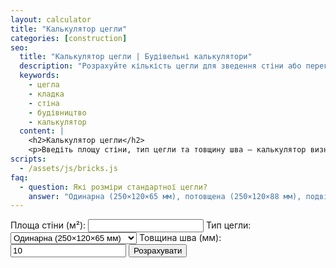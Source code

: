 ```yaml
---
layout: calculator
title: "Калькулятор цегли"
categories: [construction]
seo:
  title: "Калькулятор цегли | Будівельні калькулятори"
  description: "Розрахуйте кількість цегли для зведення стіни або перегородки."
  keywords:
    - цегла
    - кладка
    - стіна
    - будівництво
    - калькулятор
  content: |
    <h2>Калькулятор цегли</h2>
    <p>Введіть площу стіни, тип цегли та товщину шва — калькулятор визначить кількість цегли.</p>
scripts:
  - /assets/js/bricks.js
faq:
  - question: Які розміри стандартної цегли?
    answer: "Одинарна (250×120×65 мм), потовщена (250×120×88 мм), подвійна (250×120×140 мм)."
---
```


<form id="bricks-form" autocomplete="off">
  <label>
    Площа стіни (м²):
    <input type="number" id="bricks-area" min="0" step="any" required>
  </label>
  <label>
    Тип цегли:
    <select id="bricks-type">
      <option value="250x120x65">Одинарна (250×120×65 мм)</option>
      <option value="250x120x88">Потовщена (250×120×88 мм)</option>
      <option value="250x120x140">Подвійна (250×120×140 мм)</option>
    </select>
  </label>
  <label>
    Товщина шва (мм):
    <input type="number" id="bricks-joint" min="0" step="any" value="10" required>
  </label>
  <button type="submit">Розрахувати</button>
</form>
<div id="bricks-result" class="result"></div>
